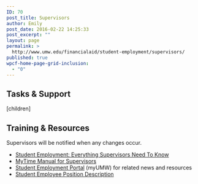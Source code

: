 ```yaml
---
ID: 70
post_title: Supervisors
author: Emily
post_date: 2016-02-22 14:25:33
post_excerpt: ""
layout: page
permalink: >
  http://www.umw.edu/financialaid/student-employment/supervisors/
published: true
wpcf-home-page-grid-inclusion:
  - "0"
---
```

<h2>Tasks &amp; Support</h2>
[children]
<h2>Training &amp; Resources</h2>
Supervisors will be notified when any changes occur.
<ul>
 	<li><a href="http://www.umw.edu/financialaid/wp-content/uploads/sites/31/2016/02/SupervisorTraining.pptx">Student Employment: Everything Supervisors Need To Know</a></li>
 	<li><a href="http://adminfinance.umw.edu/payroll/instructional-materials/#super">MyTime Manual for Supervisors</a></li>
 	<li><a href="https://orgsync.com/129314/chapter">Student Employment Portal</a> (myUMW) for related news and resources</li>
 	<li><a href="http://www.umw.edu/financialaid/wp-content/uploads/sites/31/2016/02/Student-Employee-Position-Description.xlsx">Student Employee Position Description</a></li>
</ul>